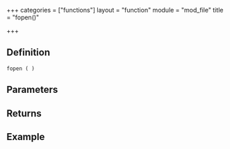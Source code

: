+++
categories = ["functions"]
layout = "function"
module = "mod_file"
title = "fopen()"

+++

## Definition

    fopen ( )

## Parameters

## Returns

## Example
